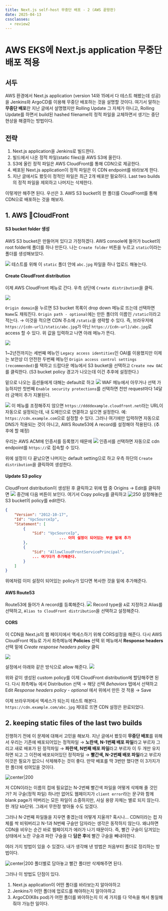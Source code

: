 ```yaml
---
title: Next.js self-host 무중단 배포 - 2 (AWS 끝왕판)
date: 2025-04-13
cssclasses:
  - review2
---
```

# AWS EKS에 Next.js application 무중단 배포 적용
## 서두
AWS 환경에서 Next.js application (version 14와 15에서 다 테스트 해봤는데 성공)을 Jenkins와 ArgoCD를 이용해 무중단 배포하는 것을 설명할 것이다.
여기서 말하는 **무중단 배포**란 지난 글에서 설명했지만 Rolling Update 그 자체가 아니고, Rolling Update를 하면서 build된 hashed filename의 정적 파일을 교체하면서 생기는 중단 현상을 해결하는 방법이다.

## 전략
1. Next.js application을 Jenkins로 빌드한다.
2. 빌드에서 나온 정적 파일(static files)을 AWS S3에 올린다.
3. S3에 올린 정적 파일은 AWS CloudFront를 통해 CDN으로 제공한다.
4. 배포된 Next.js application이 정적 파일은 이 CDN endpoint를 바라보게 한다.
5. 지난 글에서도 봤듯이 정적인 파일은 최근 2개 배포만 필요하다. Last two builds의 정적 파일을 제외하고 나머지는 삭제한다.

이렇게만 해주면 된다.
우선은 3. AWS S3 bucket의 한 폴더를 CloudFront를 통해 CDN으로 배포하는 것을 해보자.

## 1. AWS CloudFront
#### S3 bucket folder 생성
AWS S3 bucket은 만들어져 있다고 가정하겠다.
AWS console에 들어가 bucket의 root folder에 폴더를 하나 만든다.
나는 `Create folder` 버튼을 누르고 `static`이라는 폴더를 생성해보았다.

![](./_images/Pasted%20image%2020250413155002.png)
테스트를 위해 이 `static` 폴더 안에 `abc.jpg` 파일을 하나 업로드 해놓는다.

#### Create CloudFront distribution
이제 AWS CloudFront 메뉴로 간다.
우측 상단에 `Create distribution`을 클릭.

![](./_images/Pasted%20image%2020250414093141.png)

`Origin domain`을 누르면 S3 bucket 목록이 drop down 메뉴로 뜨는데 선택하면 `Name`도 채워진다.
`Origin path - optional`에는 만든 폴더의 이름인 `/static`이라고 적는다. → 이것을 적으면 CDN 주소에 `/static`을 생략할 수 있다. 즉, 브라우저에 `https://{cdn-url}/static/abc.jpg`가 아닌 `https://{cdn-url}/abc.jpg`로 access 할 수 있다.
위 값을 입력하고 나면 아래 메뉴가 뜬다.

![](./_images/Pasted%20image%2020250414093935.png)

1~2년전까지는 세번째 메뉴인 `Legacy access identities`인 OAI를 이용했지만 이제는 보안상 더 안전한 두번째 메뉴인 `Origin access control settings (recommended)`를 택하고 드랍다운 메뉴에서 S3 bucket을 선택하고 `Create new OAC`를 클릭한다.
(S3 bucket policy 경고가 나오는데 이건 추후에 설정한다.)

밑으로 나오는 옵션들에게 대해는 default로 하고
![](./_images/Pasted%20image%2020250414094345.png)
WAF 메뉴에서 아무거나 선택 가능하지만 첫번째 `Enable security protections`를 선택하면 천만 request마다 14달러 금액이 추가 지불된다.

![](./_images/Pasted%20image%2020250414095532.png)
이 메뉴를 조정해주지 않으면 `https://ddddexample.cloudfront.net`라는 URL이 자동으로 설정되는데, 내 도메인으로 연결하고 싶으면 설정한다. 예: `https://cdn.example.com`으로 설정할 수 있다.
그러나 여기에만 입력하면 자동으로 DNS가 적용되는 것이 아니고, AWS Route53에 A record를 설정해야 적용된다. (추후에 할 예정)

우리는 AWS ACM에 인증서를 등록했기 때문에
![](./_images/Pasted%20image%2020250414094612.png)
인증서를 선택하면 자동으로 cdn endpoint를 `https://`로 접속할 수 있다.

위에 설정이 다 끝났으면 나머지는 default setting으로 하고 우측 하단의 `Create distribution`을 클릭하여 생성한다.

#### Update S3 policy
CloudFront distribution이 생성된 후 클릭하고
위에 탭 중 Origins → Edit를 클릭하면
![](./_images/Pasted%20image%2020250414102903.png)
중간에 다음 버튼이 보인다.
여기서 Copy policy를 클릭하고
![250](./_images/Pasted%20image%2020250414102949.png)
설정해놓은 S3 bucket의 policy를 edit한다.

```json
{
    "Version": "2012-10-17",
    "Id": "VpcSourceIp",
    "Statement": [
        {
            "Sid": "VpcSourceIp",
						... 이미 설정이 되어있는 부분 밑에 추가
        },
        {
            "Sid": "AllowCloudFrontServicePrincipal",
            ... 여기다가 추가해준다.
        }
    ]
}
```

위에처럼 이미 설정이 되어있는 policy가 있다면 복사한 것을 밑에 추가해준다.

#### AWS Route53
Route53에 들어가 A record를 등록해준다.
![](./_images/Pasted%20image%2020250414103428.png)
Record type을 `A`로 지정하고
Alias를 선택하고, `Alias to CloudFront distribution`을 선택하고 설정해준다.

#### CORS
이 CDN을 Next.js의 웹 페이지에서 액세스하기 위해 CORS설정을 해준다.
다시 AWS CloudFront 메뉴로 가서
좌측메뉴에 **Policies** 선택
위 메뉴에서 **Response headers** 선택
밑에 *Create response headers policy* 클릭

![](./_images/Pasted%20image%2020250414104349.png)

설정에서 아래와 같은 방식으로 allow 해준다.
![](./_images/Pasted%20image%2020250414104627.png)

위와 같이 생성된 custom policy를 이제 CloudFront distribution에 할당해주면 된다.
다시 좌측메뉴 에서 Distribution 선택 → 해당 선택
*Behaviors* 탭에서 선택하고 Edit
*Response headers policy - optional* 에서 위에서 만든 것 적용 → Save

이제 브라우저에서 엑세스가 되는지 테스트 해본다.
`https://cdn.example.com/abc.jpg` 제대로 뜨면 CDN 설정은 완료되었다.


## 2. keeping static files of the last two builds
진행하기 전에 이 문제에 대해서 고민을 해보자.
지난 글에서 봤듯이 **무중단 배포**를 위해서 우리는 
기존에 배포되어있는 정적파일 → **노란색, N-1번째 배포 파일**라고 부르자
그리고 새로 배포가 된 정적파일 → **파란색, N번째 배포 파일**라고 부르자
이 두 개만 유지하면 되고
그 이전에 배포되어있던 정적파일 → **빨간색, N-2번째 배포 파일**라고 부르자
이것은 필요가 없으니 삭제해주는 것이 좋다.
만약 배포를 딱 3번만 했다면 이 3가지가 한 폴더에 섞여있을 것이다.

![center|200](_images/cdn002.png)

저 CDN이라는 이름의 컵에 필요없는 N-2번째 빨간색 파일을 어떻게 삭제해 줄 것인가?
저 구슬(정적 파일) 하나만 없어도 웹페이지가 `client error`라는 문구와 함께 blank page가 떠버리는 모든 파일이 소중하지만, 사실 용량 자체는 별로 되지 않는다.
한 개당 kb단위. 그래서 무한정 쌓아둘 수도 있겠다.

그러나 N-2번째 파일들을 지우면 좋겠는데 어떻게 지울까?
혹시나... CDN이라는 컵 자체를 싹 비워버리고 N-1과 N번째 구슬만 담자라는 생각은 동작하지 않는다. 왜냐하면 CDN을 비우는 순간 바로 웹페이지가 에러가 나기 때문이다.
즉, 빨간 구슬이 담겨있는 상태에서 노란 구슬과 파란 구슬을 다 **담은 후**에 빨간 구슬을 빼내야한다.

여러 가지 방법이 있을 수 있겠다.
내가 생각해 낸 방법은 처음부터 폴더로 정리하는 방법이다.

![center|200](_images/cdn001.png)
폴더별로 담아놓고 빨간 폴더만 삭제해주면 된다.

그러나 이 방법도 단점이 있다.
1. Next.js application이 어떤 폴더를 바라보는지 알아야하고
2. Jenkins가 어떤 폴더에 업로드를 해야하는지 알아야하고
3. ArgoCD(K8s pod)가 어떤 폴더를 봐야하는지
이 세 가지를 다 약속을 해서 통일해줘야 가능한 일이다.



